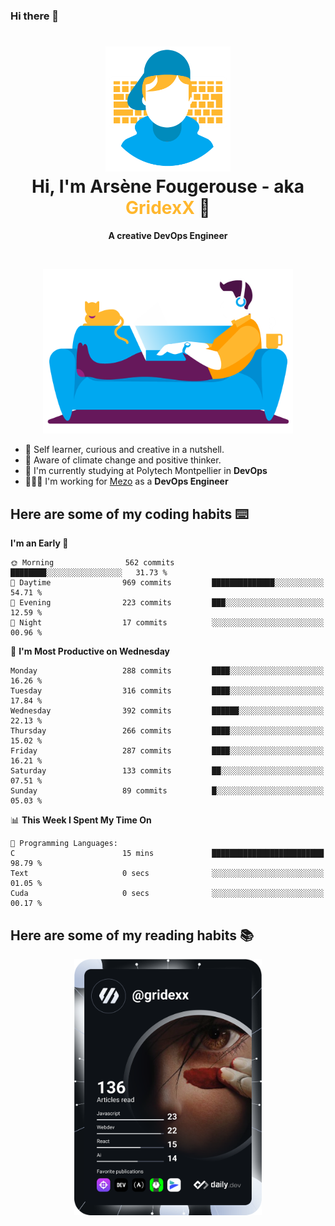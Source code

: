 ### Hi there 👋

<!--
**GridexX/gridexx** is a ✨ _special_ ✨ repository because its `README.md` (this file) appears on your GitHub profile.

Here are some ideas to get you started:

- 🔭 I’m currently working on ...
- 🌱 I’m currently learning ...
- 👯 I’m looking to collaborate on ...
- 🤔 I’m looking for help with ...
- 💬 Ask me about ...
- 📫 How to reach me: ...
- 😄 Pronouns: ...
- ⚡ Fun fact: ...
-->


<!-- Header -->
<h1 align="center">
  <img src="./images/user_profile.png" width="200">
  <br>
  Hi, I'm Arsène Fougerouse - aka <span style="color:#ffb72e">GridexX</span> 👋
</h1>


<p align="center">
  <b>A creative DevOps Engineer </b>
</p>
<br/>
<p align="center">
  <img src="./images/man_couch.png" width="400">
</p>

- 🎨 Self learner, curious and creative in a nutshell. 
- 🌱 Aware of climate change and positive thinker.
- 📕 I'm currently studying at Polytech Montpellier in **DevOps**
- 👨🏻‍💻 I'm working for [Mezo](https://meso-lr.umontpellier.fr/) as a **DevOps Engineer**


## Here are some of my coding habits ⌨️

<!-- Add a section about tech and Ops stack
  Like this one : https://github.com/Xanthus58#-tech-stack
-->
<!--START_SECTION:waka-->
**I'm an Early 🐤** 

```text
🌞 Morning                562 commits         ████████░░░░░░░░░░░░░░░░░   31.73 % 
🌆 Daytime                969 commits         ██████████████░░░░░░░░░░░   54.71 % 
🌃 Evening                223 commits         ███░░░░░░░░░░░░░░░░░░░░░░   12.59 % 
🌙 Night                  17 commits          ░░░░░░░░░░░░░░░░░░░░░░░░░   00.96 % 
```
📅 **I'm Most Productive on Wednesday** 

```text
Monday                   288 commits         ████░░░░░░░░░░░░░░░░░░░░░   16.26 % 
Tuesday                  316 commits         ████░░░░░░░░░░░░░░░░░░░░░   17.84 % 
Wednesday                392 commits         ██████░░░░░░░░░░░░░░░░░░░   22.13 % 
Thursday                 266 commits         ████░░░░░░░░░░░░░░░░░░░░░   15.02 % 
Friday                   287 commits         ████░░░░░░░░░░░░░░░░░░░░░   16.21 % 
Saturday                 133 commits         ██░░░░░░░░░░░░░░░░░░░░░░░   07.51 % 
Sunday                   89 commits          █░░░░░░░░░░░░░░░░░░░░░░░░   05.03 % 
```


📊 **This Week I Spent My Time On** 

```text
💬 Programming Languages: 
C                        15 mins             █████████████████████████   98.79 % 
Text                     0 secs              ░░░░░░░░░░░░░░░░░░░░░░░░░   01.05 % 
Cuda                     0 secs              ░░░░░░░░░░░░░░░░░░░░░░░░░   00.17 % 
```


<!--END_SECTION:waka-->

## Here are some of my reading habits 📚
<div  align="center">
  <img src="./images/devcard.svg" width="300">
</div>

